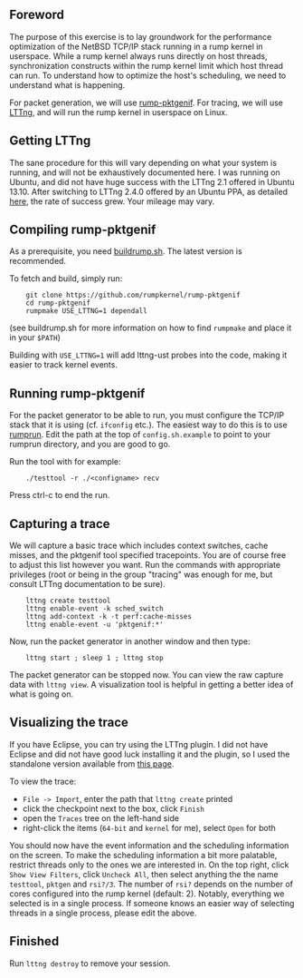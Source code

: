 ## Foreword

The purpose of this exercise is to lay groundwork for the performance
optimization of the NetBSD TCP/IP stack running in a rump kernel in
userspace.  While a rump kernel always runs directly on host threads,
synchronization constructs within the rump kernel limit which host
thread can run.  To understand how to optimize the host's scheduling, we need
to understand what is happening.

For packet generation, we will use
[rump-pktgenif](https://github.com/rumpkernel/rump-pktgenif).
For tracing, we will use [LTTng](http://lttng.org), and will run the
rump kernel in userspace on Linux.


## Getting LTTng

The sane procedure for this will vary depending on what your system is
running, and will not be exhaustively documented here.  I was running
on Ubuntu, and did not have huge success with the LTTng 2.1 offered in
Ubuntu 13.10.  After switching to LTTng 2.4.0 offered by an Ubuntu PPA,
as detailed [here](https://launchpad.net/~lttng/+archive/ppa), the rate
of success grew.  Your mileage may vary.


## Compiling rump-pktgenif

As a prerequisite, you need
[buildrump.sh](https://github.com/rumpkernel/buildrump.sh).
The latest version is recommended.

To fetch and build, simply run:

        git clone https://github.com/rumpkernel/rump-pktgenif
        cd rump-pktgenif
        rumpmake USE_LTTNG=1 dependall

(see buildrump.sh for more information on how to find `rumpmake`
and place it in your `$PATH`)

Building with `USE_LTTNG=1` will add lttng-ust probes into the code,
making it easier to track kernel events.


## Running rump-pktgenif

For the packet generator to be able to run, you must configure the TCP/IP
stack that it is using (cf. `ifconfig` etc.).  The easiest way to do this is
to use [rumprun](https://github.com/rumpkernel/rumprun).  Edit the path
at the top of `config.sh.example` to point to your rumprun directory,
and you are good to go.

Run the tool with for example:

        ./testtool -r ./<configname> recv

Press ctrl-c to end the run.


## Capturing a trace

We will capture a basic trace which includes context switches, cache
misses, and the pktgenif tool specified tracepoints.  You are of
course free to adjust this list however you want.  Run the commands
with appropriate privileges (root or being in the group "tracing" was
enough for me, but consult LTTng documentation to be sure).

        lttng create testtool
        lttng enable-event -k sched_switch
        lttng add-context -k -t perf:cache-misses
        lttng enable-event -u 'pktgenif:*'

Now, run the packet generator in another window and then type:

        lttng start ; sleep 1 ; lttng stop

The packet generator can be stopped now.  You can view the raw capture
data with `lttng view`.  A visualization tool is helpful in getting
a better idea of what is going on.


## Visualizing the trace

If you have Eclipse, you can try using the LTTng plugin.  I did not
have Eclipse and did not have good luck installing it and the plugin,
so I used the standalone version available from [this
page](http://lttng.org/eclipse).

To view the trace:

* `File -> Import`, enter the path that `lttng create` printed
* click the checkpoint next to the box, click `Finish`
* open the `Traces` tree on the left-hand side
* right-click the items (`64-bit` and `kernel` for me), select `Open` for both

You should now have the event information and the scheduling information
on the screen.  To make the scheduling information a bit more palatable,
restrict threads only to the ones we are interested in.  On the top right,
click `Show View Filters`, click `Uncheck All`, then select anything the
the name `testtool`, `pktgen` and `rsi?/3`.  The number of `rsi?` depends
on the number of cores configured into the rump kernel (default: 2).
Notably, everything we selected is in a single process.  If someone knows
an easier way of selecting threads in a single process, please edit the above.

## Finished

Run `lttng destroy` to remove your session.